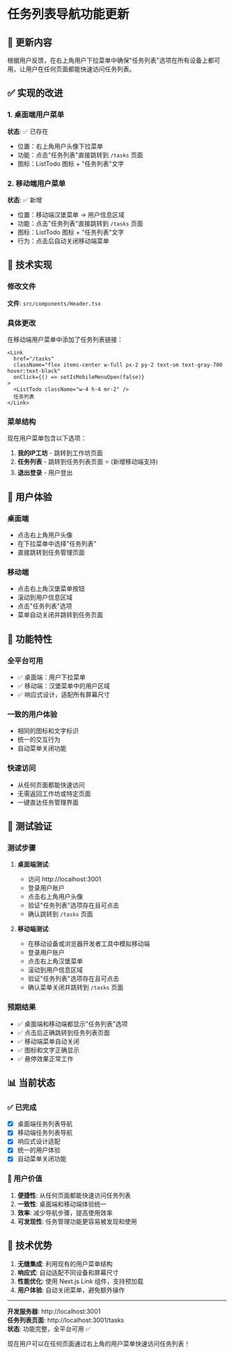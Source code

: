 # 任务列表导航功能更新

## 🎯 更新内容

根据用户反馈，在右上角用户下拉菜单中确保"任务列表"选项在所有设备上都可用，让用户在任何页面都能快速访问任务列表。

## ✅ 实现的改进

### 1. 桌面端用户菜单
**状态**: ✅ 已存在
- 位置：右上角用户头像下拉菜单
- 功能：点击"任务列表"直接跳转到 `/tasks` 页面
- 图标：ListTodo 图标 + "任务列表"文字

### 2. 移动端用户菜单  
**状态**: ✅ 新增
- 位置：移动端汉堡菜单 → 用户信息区域
- 功能：点击"任务列表"直接跳转到 `/tasks` 页面
- 图标：ListTodo 图标 + "任务列表"文字
- 行为：点击后自动关闭移动端菜单

## 🔧 技术实现

### 修改文件
**文件**: `src/components/Header.tsx`

### 具体更改
在移动端用户菜单中添加了任务列表链接：

```tsx
<Link
  href="/tasks"
  className="flex items-center w-full px-2 py-2 text-sm text-gray-700 hover:text-black"
  onClick={() => setIsMobileMenuOpen(false)}
>
  <ListTodo className="w-4 h-4 mr-2" />
  任务列表
</Link>
```

### 菜单结构
现在用户菜单包含以下选项：
1. **我的IP工坊** - 跳转到工作坊页面
2. **任务列表** - 跳转到任务列表页面 ⭐ (新增移动端支持)
3. **退出登录** - 用户登出

## 📱 用户体验

### 桌面端
- 点击右上角用户头像
- 在下拉菜单中选择"任务列表"
- 直接跳转到任务管理页面

### 移动端
- 点击右上角汉堡菜单按钮
- 滚动到用户信息区域
- 点击"任务列表"选项
- 菜单自动关闭并跳转到任务页面

## 🎉 功能特性

### 全平台可用
- ✅ 桌面端：用户下拉菜单
- ✅ 移动端：汉堡菜单中的用户区域
- ✅ 响应式设计，适配所有屏幕尺寸

### 一致的用户体验
- 相同的图标和文字标识
- 统一的交互行为
- 自动菜单关闭功能

### 快速访问
- 从任何页面都能快速访问
- 无需返回工作坊或特定页面
- 一键直达任务管理界面

## 🧪 测试验证

### 测试步骤
1. **桌面端测试**:
   - 访问 http://localhost:3001
   - 登录用户账户
   - 点击右上角用户头像
   - 验证"任务列表"选项存在且可点击
   - 确认跳转到 `/tasks` 页面

2. **移动端测试**:
   - 在移动设备或浏览器开发者工具中模拟移动端
   - 登录用户账户
   - 点击右上角汉堡菜单
   - 滚动到用户信息区域
   - 验证"任务列表"选项存在且可点击
   - 确认菜单关闭并跳转到 `/tasks` 页面

### 预期结果
- ✅ 桌面端和移动端都显示"任务列表"选项
- ✅ 点击后正确跳转到任务列表页面
- ✅ 移动端菜单自动关闭
- ✅ 图标和文字正确显示
- ✅ 悬停效果正常工作

## 📊 当前状态

### ✅ 已完成
- [x] 桌面端任务列表导航
- [x] 移动端任务列表导航
- [x] 响应式设计适配
- [x] 统一的用户体验
- [x] 自动菜单关闭功能

### 🎯 用户价值
1. **便捷性**: 从任何页面都能快速访问任务列表
2. **一致性**: 桌面端和移动端体验统一
3. **效率**: 减少导航步骤，提高使用效率
4. **可发现性**: 任务管理功能更容易被发现和使用

## 🚀 技术优势

1. **无缝集成**: 利用现有的用户菜单结构
2. **响应式**: 自动适配不同设备和屏幕尺寸
3. **性能优化**: 使用 Next.js Link 组件，支持预加载
4. **用户体验**: 自动关闭菜单，避免额外操作

---

**开发服务器**: http://localhost:3001  
**任务列表页面**: http://localhost:3001/tasks  
**状态**: 功能完整，全平台可用 ✅

现在用户可以在任何页面通过右上角的用户菜单快速访问任务列表！
